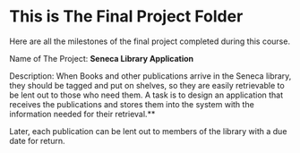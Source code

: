 # This is The Final Project Folder
Here are all the milestones of the final project completed during this course.

Name of The Project: **Seneca Library Application**

Description: When Books and other publications arrive in the Seneca library, they should be tagged and put on shelves, so they are easily retrievable to be lent out to those who need them. A task is to design an application that receives the publications and stores them into the system with the information needed for their retrieval.**

Later, each publication can be lent out to members of the library with a due date for return.
